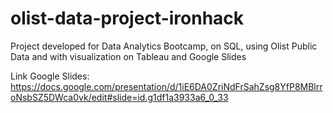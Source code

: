 # olist-data-project-ironhack

Project developed for Data Analytics Bootcamp, on SQL, using Olist Public Data and with visualization on Tableau and Google Slides

Link Google Slides: https://docs.google.com/presentation/d/1iE6DA0ZriNdFrSahZsg8YfP8MBlrroNsbSZ5DWca0vk/edit#slide=id.g1df1a3933a6_0_33

